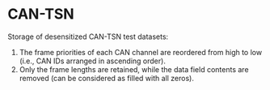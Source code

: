 # CAN-TSN
Storage of desensitized CAN-TSN test datasets:  
1. The frame priorities of each CAN channel are reordered from high to low (i.e., CAN IDs arranged in ascending order).  
2. Only the frame lengths are retained, while the data field contents are removed (can be considered as filled with all zeros).
